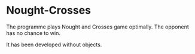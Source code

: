 # Nought-Crosses
The programme plays Nought and Crosses game optimally.
The opponent has no chance to win.

It has been developed without objects.
